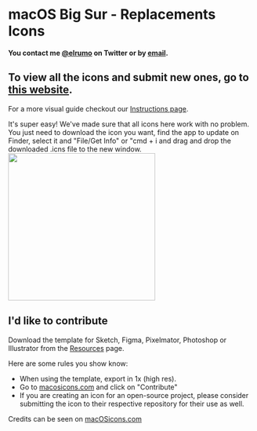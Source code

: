 # macOS Big Sur - Replacements Icons
**You contact me [@elrumo](https://bit.ly/elias-twitter) on Twitter or by [email](mailto:elias.ruiz.monserrat@gmail.com).**

## To view all the icons and submit new ones, go to [this website](https://macosicons.com).

For a more visual guide checkout our [Instructions page](https://macosicons.com/how-to).

It's super easy! We've made sure that all icons here work with no problem. You just need to download the icon you want, find the app to update on Finder, select it and "File/Get Info" or "cmd + i and drag and drop the downloaded .icns file to the new window.
<br>
<img style="text-align: left" src="https://i.imgur.com/0Vj6sFS.png" width="300">

## I'd like to contribute
Download the template for Sketch, Figma, Pixelmator, Photoshop or Illustrator from the [Resources](https://macosicons.com/resources) page.

Here are some rules you show know:

- When using the template, export in 1x (high res).
- Go to [macosicons.com](https://macosicons.com/) and click on "Contribute"
- If you are creating an icon for an open-source project, please consider submitting the icon to their respective repository for their use as well.

Credits can be seen on [macOSicons.com](https://macosicons.com/)
